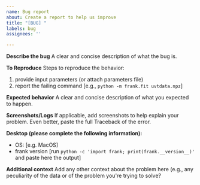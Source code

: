```yaml
---
name: Bug report
about: Create a report to help us improve
title: "[BUG] "
labels: bug
assignees: ''

---
```


**Describe the bug**
A clear and concise description of what the bug is.

**To Reproduce**
Steps to reproduce the behavior:
1. provide input parameters (or attach parameters file)
2. report the failing command [e.g., `python -m frank.fit uvtdata.npz`]

**Expected behavior**
A clear and concise description of what you expected to happen.

**Screenshots/Logs**
If applicable, add screenshots to help explain your problem.
Even better, paste the full Traceback of the error.

**Desktop (please complete the following information):**
 - OS: [e.g. MacOS] 
 - frank version [run `python -c 'import frank; print(frank.__version__)'` and paste here the output]

**Additional context**
Add any other context about the problem here (e.g., any peculiarity of the data or of the problem you're trying to solve?
